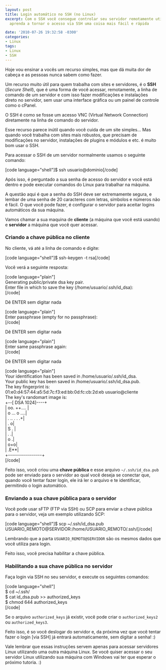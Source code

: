 ```yaml
---
layout: post
title: Login automático no SSH (no Linux)
excerpt: Com o SSH você consegue controlar seu servidor remotamente utilizando comandos,
  aprenda a tornar o acesso via SSH uma coisa mais fácil e rápida

date: '2010-07-26 19:32:58 -0300'
categories:
- Linux
tags:
- Linux
- SSH
---
```

<p>Hoje vou ensinar a vocês um recurso simples, mas que dá muita dor de cabeça e as pessoas nunca sabem como fazer.</p>
<p>Um recurso muito útil para quem trabalha com sites e servidores, é o <strong>SSH</strong> (<em>Secure Shell</em>), que é uma forma de você acessar, remotamente, a linha de comando de um servidor e com isso fazer modificações e instalações direto no servidor, sem usar uma interface gráfica ou um painel de controle como o cPanel.</p>
<p>O SSH é como se fosse um acesso VNC (Virtual Network Connection) diretamente na linha de comando do servidor.</p>
<p>Esse recurso parece inútil quando você cuida de um site simples... Mas quando você trabalha com sites mais robustos, que precisam de modificações no servidor, instalações de plugins e módulos e etc. é muito bom usar o SSH.</p>
<p>Para acessar o SSH de um servidor normalmente usamos o seguinte comando:</p>
<p>[code language="shell"]$ ssh usuario@dominio[/code]</p>
<p>Após isso, é perguntado a sua senha de acesso do servidor e você está dentro e pode executar comandos do Linux para trabalhar na máquina.</p>
<p>A questão aqui é que a senha do SSH deve ser extremamente segura, e lembar de uma senha de 20 caracteres com letras, símbolos e números não é fácil. O que você pode fazer, é configurar o servidor para aceitar logins automáticos da sua máquina.</p>
<p>Vamos chamar a sua maquina de <strong>cliente</strong> (a máquina que você está usando) e <strong>servidor</strong> a máquina que você quer acessar.</p>
<h3>Criando a chave pública no <strong>cliente</strong></h3>
<p>No cliente, vá até a linha de comando e digite:</p>
<p>[code language="shell"]$ ssh-keygen -t rsa[/code]</p>
<p>Você verá a seguinte resposta:</p>
<p>[code language="plain"]<br />
Generating public/private dsa key pair.<br />
Enter file in which to save the key (/home/usuario/.ssh/id_dsa):<br />
[/code]</p>
<p>Dê ENTER sem digitar nada</p>
<p>[code language="plain"]<br />
Enter passphrase (empty for no passphrase):<br />
[/code]</p>
<p>Dê ENTER sem digitar nada</p>
<p>[code language="plain"]<br />
Enter same passphrase again:<br />
[/code]</p>
<p>Dê ENTER sem digitar nada</p>
<p>[code language="plain"]<br />
Your identification has been saved in /home/usuario/.ssh/id_dsa.<br />
Your public key has been saved in /home/usuario/.ssh/id_dsa.pub.<br />
The key fingerprint is:<br />
01:e0:d4:57:44:a5:5d:7c:f3:ed:bb:0d:fc:cb:2d:eb usuario@cliente<br />
The key's randomart image is:<br />
+--[ DSA 1024]----+<br />
|    oo.  ++....  |<br />
|   o  ...  o ....|<br />
|    .  .. . .  .+|<br />
|         .      o|<br />
|        S      . |<br />
|             .  .|<br />
|              o .|<br />
|              o+o|<br />
|             .E**|<br />
+-----------------+<br />
[/code]</p>
<p>Feito isso, você criou uma <strong>chave pública</strong> e esse arquivo <code>~/.ssh/id_dsa.pub</code> pode ser enviado para o servidor ao qual você deseja se conectar que, quando você tentar fazer login, ele irá ler o arquivo e te identificar, permitindo o login automático.</p>
<h3>Enviando a sua chave pública para o <strong>servidor</strong></h3>
<p>Você pode usar sFTP (FTP via SSH) ou SCP para enviar a chave pública para o servidor, veja um exemplo utilizando SCP:</p>
<p>[code language="shell"]$ scp ~/.ssh/id_dsa.pub USUARIO_REMOTO@SERVIDOR:/home/USUARIO_REMOTO/.ssh/[/code]</p>
<p>Lembrando que a parta <code>USUARIO_REMOTO@SERVIDOR</code> são os mesmos dados que você utiliza para login.</p>
<p>Feito isso, você precisa habilitar a chave pública.</p>
<h3>Habilitando a sua chave pública no <strong>servidor</strong></h3>
<p>Faça login via SSH no seu servidor, e execute os seguintes comandos:</p>
<p>[code language="shell"]<br />
$ cd ~/.ssh/<br />
$ cat id_dsa.pub >> authorized_keys<br />
$ chmod 644 authorized_keys<br />
[/code]</p>
<p>Se o arquivo <code>authorized_keys</code> já existir, você pode criar o <code>authorized_keys2</code> ou <code>authorized_keys3</code>.</p>
<p>Feito isso, é so você deslogar do servidor e, da próxima vez que você tentar fazer o login [via SSH] já entrará automaticamente, sem digitar a senha! :)</p>
<p>Vale lembrar que essas instruções servem apenas para acessar servidores Linux utilizando uma outra máquina Linux. Se você quiser acessar o seu servidor Linux utilizando sua máquina com Windows vai ter que esperar o próximo tutoria. :)</p>
